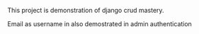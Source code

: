 This project is demonstration of django crud mastery.

Email as username in also demostrated in admin authentication
